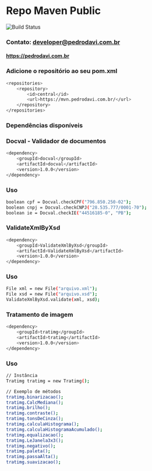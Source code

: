 # Repo Maven Public
![Build Status](https://travis-ci.org/joemccann/dillinger.svg?branch=master)

### Contato: developer@pedrodavi.com.br
#### https://pedrodavi.com.br

### Adicione o repositório ao seu pom.xml

```sh
<repositories>
    <repository>
        <id>central</id>
        <url>https://mvn.pedrodavi.com.br/</url>
    </repository>
</repositories>
```

### Dependências disponíveis

### Docval - Validador de documentos
```sh
<dependency>
    <groupId>docval</groupId>
    <artifactId>docval</artifactId>
    <version>1.0.0</version>
</dependency>
```
### Uso
```sh
boolean cpf = Docval.checkCPF("796.850.250-02");
boolean cnpj = Docval.checkCNPJ("28.535.777/0001-70");
boolean ie = Docval.checkIE("44516185-0", "PB");
```

### ValidateXmlByXsd
```sh
<dependency>
    <groupId>ValidateXmlByXsd</groupId>
    <artifactId>ValidateXmlByXsd</artifactId>
    <version>1.0.0</version>
</dependency>
```
### Uso
```sh
File xml = new File("arquivo.xml");
File xsd = new File("arquivo.xsd");
ValidateXmlByXsd.validate(xml, xsd);
```

### Tratamento de imagem
```sh
<dependency>
    <groupId>tratimg</groupId>
    <artifactId>tratimg</artifactId>
    <version>1.0.0</version>
</dependency>
```
### Uso
```sh
// Instância
Tratimg tratimg = new Tratimg();

// Exemplo de métodos
tratimg.binarizacao();
tratimg.CalcMediana();
tratimg.brilho();
tratimg.contraste();
tratimg.tonsDeCinza();
tratimg.calculaHistograma();
tratimg.calculaHistogramaAcumulado();
tratimg.equalizacao();
tratimg.LeJanela3x3();
tratimg.negativo();
tratimg.paleta();
tratimg.passaAlta();
tratimg.suavizacao();
```
